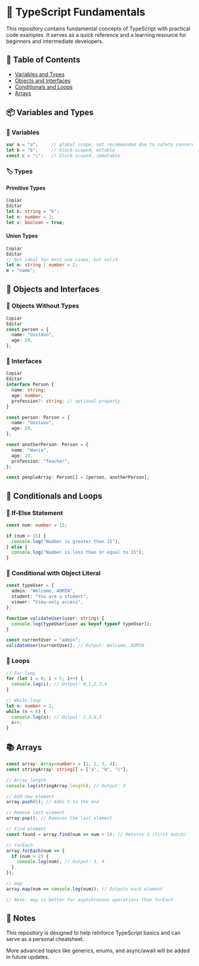 # 📘 TypeScript Fundamentals
This repository contains fundamental concepts of TypeScript with practical code examples. It serves as a quick reference and a learning resource for beginners and intermediate developers.

## 📑 Table of Contents

- [Variables and Types](#Variables-and-Types)
- [Objects and Interfaces](#objects-and-interfaces)
- [Conditionals and Loops](#conditionals-and-loops)
- [Arrays](#Arrays)


## 📦 Variables and Types
### 🧮 Variables
```ts
var a = "a";     // global scope, not recommended due to safety concerns
let b = "b";     // block-scoped, mutable
const c = "c";   // block-scoped, immutable
```
### 🏷️ Types
#### Primitive Types
```ts
Copiar
Editar
let b: string = "b";
let n: number = 2;
let x: boolean = true;
```
#### Union Types
```ts
Copiar
Editar
// Not ideal for most use cases, but valid
let m: string | number = 2;
m = "name";
```
## 🧱 Objects and Interfaces
### 🧍 Objects Without Types
```ts
Copiar
Editar
const person = {
  name: "Gustavo",
  age: 29,
};
```

### 🧾 Interfaces
```ts
Copiar
Editar
interface Person {
  name: string;
  age: number;
  profession?: string; // optional property
}

const person: Person = {
  name: "Gustavo",
  age: 29,
};

const anotherPerson: Person = {
  name: "Wania",
  age: 23,
  profession: "Teacher",
};

const peopleArray: Person[] = [person, anotherPerson];
```

## 🧠 Conditionals and Loops
### 🔀 If-Else Statement
```ts
const num: number = 15;

if (num > 15) {
  console.log("Number is greater than 15");
} else {
  console.log("Number is less than or equal to 15");
}
```
### 🔁 Conditional with Object Literal
```ts
const typeUser = {
  admin: "Welcome, ADMIN",
  student: "You are a student",
  viewer: "View-only access",
};

function validateUser(user: string) {
  console.log(typeUser[user as keyof typeof typeUser]);
}

const currentUser = "admin";
validateUser(currentUser); // Output: Welcome, ADMIN
```
### 🔄 Loops
```ts
// For loop
for (let i = 0; i < 5; i++) {
  console.log(i); // Output: 0,1,2,3,4
}

// While loop
let n: number = 2;
while (n < 6) {
  console.log(n); // Output: 2,3,4,5
  n++;
}
```
## 📚 Arrays
```ts
const array: Array<number> = [1, 2, 3, 4];
const stringArray: string[] = ["a", "b", "c"];

// Array length
console.log(stringArray.length); // Output: 3

// Add new element
array.push(5); // Adds 5 to the end

// Remove last element
array.pop(); // Removes the last element

// Find element
const found = array.find(num => num > 2); // Returns 3 (first match)

// forEach
array.forEach(num => {
  if (num > 2) {
    console.log(num); // Output: 3, 4
  }
});

// map
array.map(num => console.log(num)); // Outputs each element

// Note: map is better for asynchronous operations than forEach
```
## 🚀 Notes
This repository is designed to help reinforce TypeScript basics and can serve as a personal cheatsheet.

More advanced topics like generics, enums, and async/await will be added in future updates.